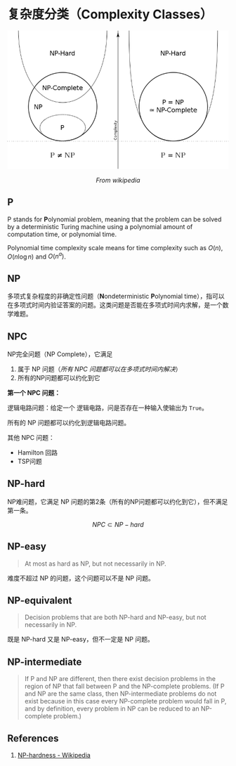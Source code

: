 # 复杂度分类（Complexity Classes）

 ![File:P np np-complete np-hard.svg](./images/Comlexity-classes/800px-P_np_np-complete_np-hard.svg.png)

<center> <em>From wikipedia</em></center>

## P

P stands for **P**olynomial problem, meaning that the problem can be solved by a deterministic Turing machine using a polynomial amount of computation time, or polynomial time.

Polynomial time complexity scale means for time complexity such as
$O(n)$, $O(n\log{n})$ and $O(n^a)$.

## NP

多项式复杂程度的非确定性问题（**N**ondeterministic **P**olynomial time），指可以在多项式时间内验证答案的问题。这类问题是否能在多项式时间内求解，是一个数学难题。

## NPC

NP完全问题（NP Complete），它满足

1. 属于 NP 问题（*所有 NPC 问题都可以在多项式时间内解决*）
2. 所有的NP问题都可以约化到它

**第一个 NPC 问题：**

逻辑电路问题：给定一个 逻辑电路，问是否存在一种输入使输出为 `True`。

所有的 NP 问题都可以约化到逻辑电路问题。

其他 NPC 问题：

- Hamilton 回路
- TSP问题

## NP-hard

NP难问题，它满足 NP 问题的第2条（所有的NP问题都可以约化到它），但不满足第一条。

$$
NPC \subset NP-hard
$$

## NP-easy

> At most as hard as NP, but not necessarily in NP.

难度不超过 NP 的问题，这个问题可以不是 NP 问题。

## NP-equivalent

> Decision problems that are both NP-hard and NP-easy, but not necessarily in NP.

既是 NP-hard 又是 NP-easy，但不一定是 NP 问题。

## NP-intermediate

>If P and NP are different, then there exist decision problems in the region of NP that fall between P and the NP-complete problems. (If P and NP are the same class, then NP-intermediate problems do not exist because in this case every NP-complete problem would fall in P, and by definition, every problem in NP can be reduced to an NP-complete problem.)

## References

1. [NP-hardness - Wikipedia](https://en.wikipedia.org/wiki/NP-hardness)
